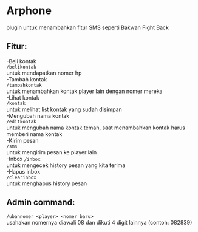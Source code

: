 # Arphone
plugin untuk menambahkan fitur SMS seperti Bakwan Fight Back  

## Fitur:  
-Beli kontak  
`/belikontak`  
untuk mendapatkan nomer hp  
-Tambah kontak  
`/tambahkontak`  
untuk menambahkan kontak player lain dengan nomer mereka  
-Lihat kontak  
`/kontak`  
untuk melihat list kontak yang sudah disimpan  
-Mengubah nama kontak  
`/editkontak`  
untuk mengubah nama kontak teman, saat menambahkan kontak harus memberi nama kontak  
-Kirim pesan  
`/sms`  
untuk mengirim pesan ke player lain  
-Inbox
`/inbox`  
untuk mengecek history pesan yang kita terima  
-Hapus inbox  
`/clearinbox`  
untuk menghapus history pesan  

## Admin command:  
`/ubahnomer <player> <nomer baru>`  
usahakan nomernya diawali 08 dan dikuti 4 digit lainnya (contoh: 082839)
